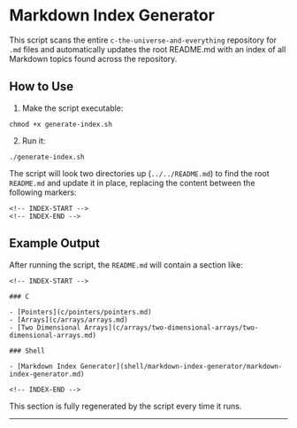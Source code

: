 # Markdown Index Generator

This script scans the entire `c-the-universe-and-everything` repository for `.md` files and automatically updates the root README.md with an index of all Markdown topics found across the repository.

## How to Use

1. Make the script executable:

```
chmod +x generate-index.sh
```

2. Run it:

```
./generate-index.sh
```
The script will look two directories up (`../../README.md`) to find the root `README.md` and update it in place, replacing the content between the following markers:

```
<!-- INDEX-START -->
<!-- INDEX-END -->
```

## Example Output

After running the script, the `README.md` will contain a section like:

```
<!-- INDEX-START -->

### C

- [Pointers](c/pointers/pointers.md)
- [Arrays](c/arrays/arrays.md)
- [Two Dimensional Arrays](c/arrays/two-dimensional-arrays/two-dimensional-arrays.md)

### Shell

- [Markdown Index Generator](shell/markdown-index-generator/markdown-index-generator.md)

<!-- INDEX-END -->
```

This section is fully regenerated by the script every time it runs.

---
